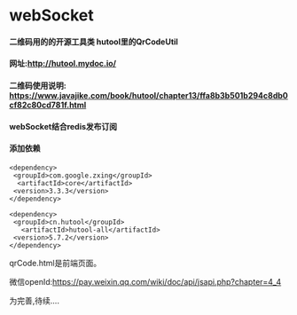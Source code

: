 # webSocket

#### 二维码用的的开源工具类 hutool里的QrCodeUtil
#### 网址:http://hutool.mydoc.io/
#### 二维码使用说明: https://www.javajike.com/book/hutool/chapter13/ffa8b3b501b294c8db0cf82c80cd781f.html
#### webSocket结合redis发布订阅

#### 添加依赖
    <dependency>
     <groupId>com.google.zxing</groupId>
      <artifactId>core</artifactId>
     <version>3.3.3</version>
    </dependency>

    <dependency>
     <groupId>cn.hutool</groupId>
       <artifactId>hutool-all</artifactId>
     <version>5.7.2</version>
    </dependency>

qrCode.html是前端页面。  

微信openId:https://pay.weixin.qq.com/wiki/doc/api/jsapi.php?chapter=4_4  

为完善,待续....